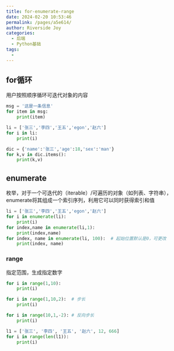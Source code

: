 ```yaml
---
title: for-enumerate-range
date: 2024-02-20 10:53:46
permalink: /pages/a5e614/
author: Riverside Joy
categories:
  - 后端
  - Python基础
tags:
  - 
---
```

## for循环

用户按照顺序循环可迭代对象的内容

```python
msg = '这是一条信息'
for item in msg:
    print(item)

li = ['张三','李四','王五','egon','赵六']
for i in li:
    print(i)

dic = {'name':'张三','age':18,'sex':'man'}
for k,v in dic.items():
    print(k,v)
```

## enumerate

枚举，对于一个可迭代的（iterable）/可遍历的对象（如列表、字符串），enumerate将其组成一个索引序列，利用它可以同时获得索引和值

```python
li = ['张三','李四','王五','egon','赵六']
for i in enumerate(li):
    print(i)
for index,name in enumerate(li,1):
    print(index,name)
for index, name in enumerate(li, 100):  # 起始位置默认是0，可更改
    print(index, name)　
```

### range

指定范围，生成指定数字

```python
for i in range(1,10):
    print(i)

for i in range(1,10,2):  # 步长
    print(i)

for i in range(10,1,-2): # 反向步长
    print(i)
```

```python
l1 = ['张三', '李四', '王五', '赵六', 12, 666]
for i in range(len(l1)):
    print(i)
```











